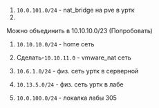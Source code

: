 1. `10.0.101.0/24` - nat_bridge на pve в уртк
2. 

Можно объединить в 10.10.10.0/23 (Попробовать)
1. `10.10.10.0/24` - home сеть
2. Сделать-`10.10.11.0` - vmware_nat сеть


1. `10.6.1.0/24` - физ. сеть уртк в серверной
2. `10.13.5.0/24` - физ. сеть уртк в лабе
3. `10.0.100.0/24` - локалка лабы 305
